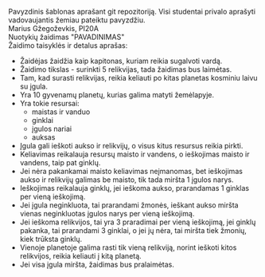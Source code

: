Pavyzdinis šablonas aprašant git repozitoriją. Visi studentai privalo aprašyti vadovaujantis žemiau pateiktu pavyzdžiu.<br/>
Marius Gžegoževkis, PI20A<br/>
Nuotykių žaidimas "PAVADINIMAS"<br/>
Žaidimo taisyklės ir detalus aprašas:<br/>
  - Žaidėjas žaidžia kaip kapitonas, kuriam reikia sugalvoti vardą.
  - Žaidimo tikslas - surinkti 5 relikvijas, tada žaidimas bus laimėtas.
  - Tam, kad surasti relikvijas, reikia keliauti po kitas planetas kosminiu laivu su įgula.
  - Yra 10 gyvenamų planetų, kurias galima matyti žemėlapyje.
  - Yra tokie resursai:
    - maistas ir vanduo
    - ginklai
    - įgulos nariai
    - auksas
  - Įgula gali ieškoti aukso ir relikvijų, o visus kitus resursus reikia pirkti.
  - Keliavimas reikalauja resursų maisto ir vandens, o ieškojimas maisto ir vandens, taip pat ginklų.
  - Jei nėra pakankamai maisto keliavimas neįmanomas, bet ieškojimas aukso ir relikvijų galimas be maisto, tik tada miršta 1 įgulos narys.
  - Ieškojimas reikalauja ginklų, jei ieškoma aukso, prarandamas 1 ginklas per vieną ieškojimą.
  - Jei įgula neginkluota, tai prarandami žmonės, ieškant aukso miršta vienas neginkluotas įgulos narys per vieną ieškojimą.
  - Jei ieškoma relikvijos, tai yra 3 praradimai per vieną ieškojimą, jei ginklų pakanka, tai prarandami 3 ginklai, o jei jų nėra, tai miršta tiek žmonių, kiek trūksta ginklų.
  - Vienoje planetoje galima rasti tik vieną relikviją, norint ieškoti kitos relikvijos, reikia keliauti į kitą planetą.
  - Jei visa įgula miršta, žaidimas bus pralaimėtas.
